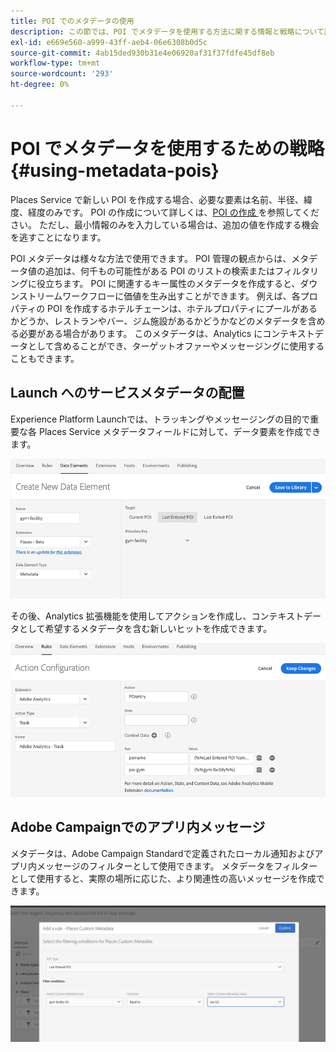 ```yaml
---
title: POI でのメタデータの使用
description: この節では、POI でメタデータを使用する方法に関する情報と戦略について説明します。
exl-id: e669e560-a999-43ff-aeb4-06e6308b0d5c
source-git-commit: 4ab15ded930b31e4e06920af31f37fdfe45df8eb
workflow-type: tm+mt
source-wordcount: '293'
ht-degree: 0%

---
```


# POI でメタデータを使用するための戦略 {#using-metadata-pois}

Places Service で新しい POI を作成する場合、必要な要素は名前、半径、緯度、経度のみです。 POI の作成について詳しくは、[POI の作成 &#x200B;](/help/poi-mgmt-ui/create-a-poi-ui.md) を参照してください。 ただし、最小情報のみを入力している場合は、追加の値を作成する機会を逃すことになります。

POI メタデータは様々な方法で使用できます。 POI 管理の観点からは、メタデータ値の追加は、何千もの可能性がある POI のリストの検索またはフィルタリングに役立ちます。 POI に関連するキー属性のメタデータを作成すると、ダウンストリームワークフローに価値を生み出すことができます。 例えば、各プロパティの POI を作成するホテルチェーンは、ホテルプロパティにプールがあるかどうか、レストランやバー、ジム施設があるかどうかなどのメタデータを含める必要がある場合があります。 このメタデータは、Analytics にコンテキストデータとして含めることができ、ターゲットオファーやメッセージングに使用することもできます。

## Launch へのサービスメタデータの配置

Experience Platform Launchでは、トラッキングやメッセージングの目的で重要な各 Places Service メタデータフィールドに対して、データ要素を作成できます。

![&#x200B; 体育館のデータ要素 &#x200B;](/help/assets/gymfacility.png)

その後、Analytics 拡張機能を使用してアクションを作成し、コンテキストデータとして希望するメタデータを含む新しいヒットを作成できます。

![&#x200B; 体育館施設におけるアクション &#x200B;](/help/assets/Analytics-gym.png)

## Adobe Campaignでのアプリ内メッセージ

メタデータは、Adobe Campaign Standardで定義されたローカル通知およびアプリ内メッセージのフィルターとして使用できます。 メタデータをフィルターとして使用すると、実際の場所に応じた、より関連性の高いメッセージを作成できます。

![ACS でのローカル通知およびアプリ内メッセージのフィルタリング &#x200B;](/help/assets/ACS_gym_metadata.png)
